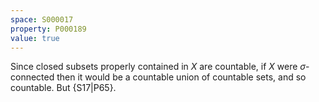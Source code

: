 ```yaml
---
space: S000017
property: P000189
value: true
---
```


Since closed subsets properly contained in $X$ are countable, if $X$ were $\sigma$-connected then it would be a countable union of countable sets, and so countable. But {S17|P65}.
